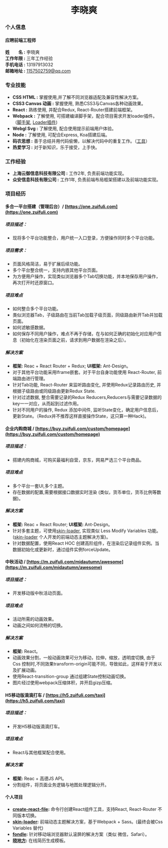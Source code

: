 # <center>李晓爽</center>

### 个人信息
#### 应聘前端工程师
**姓&emsp;&emsp;名 :** 李晓爽<br>
**工作年限 :** 三年工作经验<br>
**手机电话 :** 13197913032<br>
**邮箱地址 :** 1157502759@qq.com<br>


### 专业技能
* **CSS HTML :** 掌握使用,并了解不同浏览器适配及兼容性解决方案。
* **CSS3 Canvas 动画 :** 掌握使用, 熟悉CSS3与Canvas各种动画效果。
* **React :** 熟练使用, 并配合Redux, React-Router搭建前端框架。
* **Webpack :** 了解使用, 可搭建编译脚手架，配合项目需求开发loader插件。（[脚手架](https://github.com/xiaoshuangLi/devtool), [Loader插件](https://www.npmjs.com/package/skin-loader))
* **Webgl Svg :** 了解使用, 配合使用提示前端用户体验。
* **Node :** 了解使用, 可配合Express, Koa搭建后端。
* **码农思想 :** 善于总结并用代码偷懒，以解决代码中的重复工作。（[工具](https://www.npmjs.com/~xiaoshuang)）
* **热爱学习 :** 对于新知识，乐于接受，上手快。

### 工作经验
* **上海云御信息科技有限公司 :** 工作2年, 负责前端功能实现。
* **众安信息科技有限公司 :** 工作1年, 负责前端布局框架搭建以及前端功能实现。

### 项目经历
#### 多合一平台搭建（管理后台）/ [https://one.zuifuli.com](https://one.zuifuli.com)

##### 项目描述：
* 现将多个平台功能整合，用户统一入口登录，方便操作同时多个平台功能。

##### 项目需求：
* 页面风格简洁，易于扩展后续功能。
* 多个平台整合统一，支持内嵌其他平台页面。
* 为方便用户操作，实现类似浏览器多个Tab切换功能，并本地保存用户操作，再次打开时还原窗口。

##### 项目难点
* 如何整合多个平台功能。
* 类似浏览器Tab，子级路由在当前Tab加载子级页面，同级路由新开Tab并加载页面。
* 如何滤敏感数据。
* 如何保存不同用户操作，难点不再于存储，在与如何正确的初始化对应用户信息（初始化在渲染页面之前，请求到用户数据在渲染之后）。

##### 解决方案
* **框架:** Reac + React Router + Redux; **UI框架:** Ant-Design。
* 对于其他平台功能采用Iframe嵌套。对于平台自身功能使用 React-Router, 前端路由进行管理。
* 针对Tab功能, React-Router 来监听路由变化, 并使用Redux记录路由历史, 并根据子级路由或同级路由更新Redux State.
* 针对过滤数据, 整合需要记录的Redux Reducers,Reducers与需要记录数据的key一一对应，从而起到过滤作用。
* 针对不同用户的操作, Redux 添加中间件, 监听State变化，确定用户信息后，更新State。（Redux并不推荐这样直接操作State，这只算一种Hack)。

#### 企业内购商城 / [https://buy.zuifuli.com/custom/homepage](https://buy.zuifuli.com/custom/homepage)

##### 项目描述：
* 搭建内购商城，可购买最福利自营，京东，网易严选三个平台商品。

##### 项目难点
* 多个平台一套UI,多个主题。
* 存在数据的配置,需要根据接口数据实时渲染 (类似，货币单位，货币比例等数据)。 

##### 解决方案
* **框架:** Reac + React Router; **UI框架:** Ant-Design。
* 针对多套主题，可使用[skin-loader](https://www.npmjs.com/package/skin-loader), 实现类似 Less Modify Variables 功能。([skin-loader](https://www.npmjs.com/package/skin-loader) 个人开发的前端动态主题解决方案)。
* 针对数据配置，使用React HOC 创建高阶组件，在渲染后记录组件实例。当数据初始化或更新时，通过组件实例forceUpdate。

#### 中秋活动 / [https://m.zuifuli.com/midautumn/awesome](https://m.zuifuli.com/midautumn/awesome)

##### 项目描述：
* 开发移动版中秋活动页面。

##### 项目难点
* 活动所需的动画效果。
* 动画之间如何流畅的切换。

##### 解决方案
* **框架:** React。
* 动画效果分割，一般动画效果可分为移动，拉伸，缩放，透明度切换, 由于Css 控制时,不同效果transform-origin可能不同，导致如此，这样易于开发以及扩展动画。
* 使用React-transition-group 通过组建State控制动画切换。
* 图片经过使用webpack压缩体积，并开启gizp压缩。

#### H5移动版滴滴打车 / [https://h5.zuifuli.com/taxi](https://h5.zuifuli.com/taxi)

##### 项目描述：
* 开发H5移动版滴滴打车。

##### 项目难点
* React与其他框架配合使用。

##### 解决方案
* **框架:** Reac + 高德JS API。
* 分割组件，将页面业务逻辑与地图处理逻辑分开。

#### 个人项目
* **[create-react-file](https://www.npmjs.com/package/create-react-file):** 命令行创建React组件工具，支持React, React-Router 不同版本切换。
* **[skin-loader](https://www.npmjs.com/package/skin-loader):** 前端动态主题解决方案，基于Webpack + Sass。(最终会被Css Variables 替代)
* **[fondle](https://www.npmjs.com/package/fondle):** 针对移动端浏览器默认滚屏的解决方案（类似 微信，Safari）。
* **[晓地方](https://xiaodifang.club):** 在线简历生成模板。
